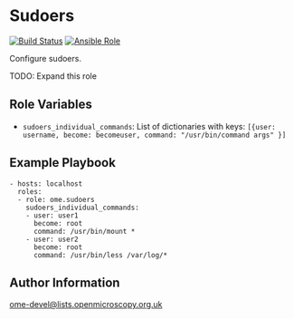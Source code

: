 Sudoers
=======

[![Build Status](https://travis-ci.org/ome/ansible-role-sudoers.svg)](https://travis-ci.org/ome/ansible-role-sudoers)
[![Ansible Role](https://img.shields.io/ansible/role/14871.svg)](https://galaxy.ansible.com/ome/sudoers/)

Configure sudoers.

TODO: Expand this role


Role Variables
--------------

- `sudoers_individual_commands`: List of dictionaries with keys: `[{user: username, become: becomeuser, command: "/usr/bin/command args" }]`


Example Playbook
----------------

    - hosts: localhost
      roles:
      - role: ome.sudoers
        sudoers_individual_commands:
        - user: user1
          become: root
          command: /usr/bin/mount *
        - user: user2
          become: root
          command: /usr/bin/less /var/log/*


Author Information
------------------

ome-devel@lists.openmicroscopy.org.uk

